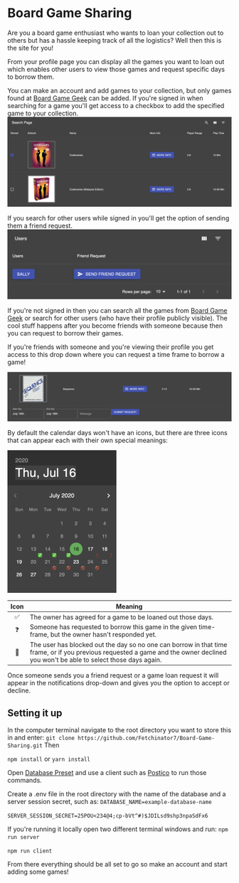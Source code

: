 # Board Game Sharing
Are you a board game enthusiast who wants to loan your collection out to others but has a hassle keeping track of all the logistics? Well then this is the site for you!

From your profile page you can display all the games you want to loan out which enables other users to view those games and request specific days to borrow them.

You can make an account and add games to your collection, but only games found at [Board Game Geek](https://boardgamegeek.com/) can be added.
If you're signed in when searching for a game you'll get access to a checkbox to add the specified game to your collection.
![Search Games While Logged In](README-images/search-games-while-logged-in.png?raw=true)

If you search for other users while signed in you'll get the option of sending them a friend request.
![Search Games While Logged In](README-images/search-friends-while-logged-in.png?raw=true)

If you're not signed in then you can search all the games from [Board Game Geek](https://boardgamegeek.com/) or search for other users (who have their profile publicly visible).
The cool stuff happens after you become friends with someone because then you can request to borrow their games.

If you're friends with someone and you're viewing their profile you get access to this drop down where you can request a time frame to borrow a game!

![Game Dropdown](README-images/game-drop-down.png?raw=true)

By default the calendar days won't have an icons, but there are three icons that can appear each with their own special meanings:

![Date Picker](README-images/date-picker.png)

|Icon|Meaning|
|:--:|-------|
|✅|The owner has agreed for a game to be loaned out those days.|
|❓|Someone has requested to borrow this game in the given time-frame, but the owner hasn't responded yet.|
|🚫|The user has blocked out the day so no one can borrow in that time frame, or if you previous requested a game and the owner declined you won't be able to select those days again.|

Once someone sends you a friend request or a game loan request it will appear in the notifications drop-down and gives you the option to accept or decline.

## Setting it up
In the computer terminal navigate to the root directory you want to store this in and enter:
`git clone https://github.com/Fetchinator7/Board-Game-Sharing.git`
Then

`npm install`
or
`yarn install`

Open [Database Preset](database.sql) and use a client such as [Postico](https://eggerapps.at/postico/) to run those commands.

Create a .env file in the root directory with the name of the database and a server session secret, such as:
`DATABASE_NAME=example-database-name`

`SERVER_SESSION_SECRET=25POU<234@4;cp-bVt^#)$JDILsd9shp3npaSdFx6`

If you're running it locally open two different terminal windows and run:
`npm run server`

`npm run client`

From there everything should be all set to go so make an account and start adding some games!
